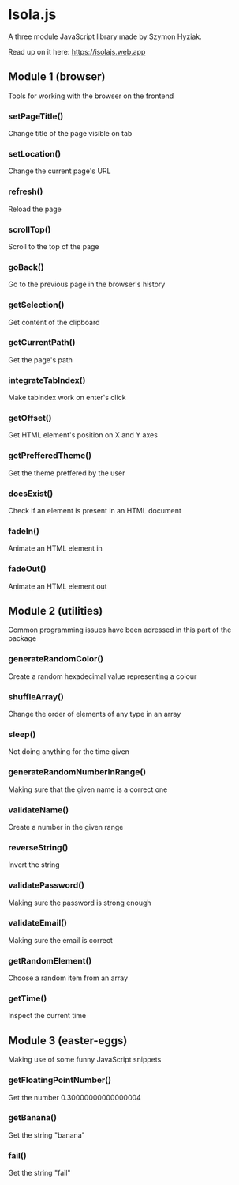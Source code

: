 # Isola.js
 
A three module JavaScript library made by Szymon Hyziak. 

Read up on it here: https://isolajs.web.app

## Module 1 (browser)

Tools for working with the browser on the frontend

### setPageTitle()

Change title of the page visible on tab 

### setLocation()

Change the current page's URL

### refresh()

Reload the page

### scrollTop()

Scroll to the top of the page

### goBack()

Go to the previous page in the browser's history

### getSelection()

Get content of the clipboard

### getCurrentPath()

Get the page's path

### integrateTabIndex()

Make tabindex work on enter's click

### getOffset()

Get HTML element's position on X and Y axes

### getPrefferedTheme()

Get the theme preffered by the user

### doesExist()

Check if an element is present in an HTML document

### fadeIn()

Animate an HTML element in

### fadeOut()

Animate an HTML element out

## Module 2 (utilities)

Common programming issues have been adressed in this part of the package

### generateRandomColor()

Create a random hexadecimal value representing a colour

### shuffleArray()

Change the order of elements of any type in an array

### sleep()

Not doing anything for the time given

### generateRandomNumberInRange()

Making sure that the given name is a correct one

### validateName()

Create a number in the given range

### reverseString()

Invert the string

### validatePassword()

Making sure the password is strong enough

### validateEmail()

Making sure the email is correct

### getRandomElement()

Choose a random item from an array

### getTime()

Inspect the current time

## Module 3 (easter-eggs)

Making use of some funny JavaScript snippets

### getFloatingPointNumber()

Get the number 0.30000000000000004

### getBanana()

Get the string "banana"

### fail()

Get the string "fail"
